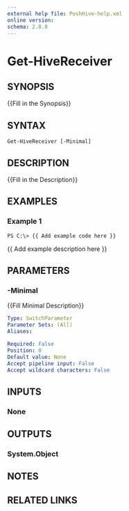 ```yaml
---
external help file: PoshHive-help.xml
online version: 
schema: 2.0.0
---
```


# Get-HiveReceiver

## SYNOPSIS
{{Fill in the Synopsis}}

## SYNTAX

```
Get-HiveReceiver [-Minimal]
```

## DESCRIPTION
{{Fill in the Description}}

## EXAMPLES

### Example 1
```
PS C:\> {{ Add example code here }}
```

{{ Add example description here }}

## PARAMETERS

### -Minimal
{{Fill Minimal Description}}

```yaml
Type: SwitchParameter
Parameter Sets: (All)
Aliases: 

Required: False
Position: 0
Default value: None
Accept pipeline input: False
Accept wildcard characters: False
```

## INPUTS

### None


## OUTPUTS

### System.Object

## NOTES

## RELATED LINKS

